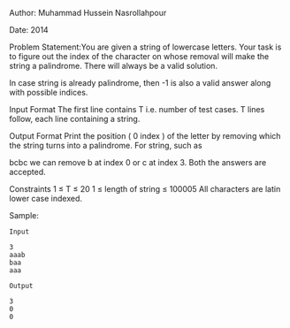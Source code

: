Author: Muhammad Hussein Nasrollahpour

Date: 2014

Problem Statement:You are given a string of lowercase letters. Your task is to figure out the index of the character on whose removal will make the string a palindrome. There will always be a valid solution.

In case string is already palindrome, then -1 is also a valid answer along with possible indices.

Input Format
The first line contains T i.e. number of test cases.
T lines follow, each line containing a string.

Output Format
Print the position ( 0 index ) of the letter by removing which the string turns into a palindrome. For string, such as

bcbc
we can remove b at index 0 or c at index 3. Both the answers are accepted.

Constraints
1 ≤ T ≤ 20
1 ≤ length of string ≤ 100005
All characters are latin lower case indexed.

Sample:

    Input

    3
    aaab
    baa
    aaa

    Output

    3
    0
    0
